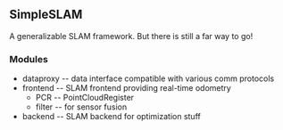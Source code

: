 ## SimpleSLAM

A generalizable SLAM framework. But there is still a far way to go!

### Modules

* dataproxy -- data interface compatible with various comm protocols
* frontend  -- SLAM frontend providing real-time odometry
    * PCR       -- PointCloudRegister
    * filter    -- for sensor fusion
* backend   -- SLAM backend for optimization stuff

